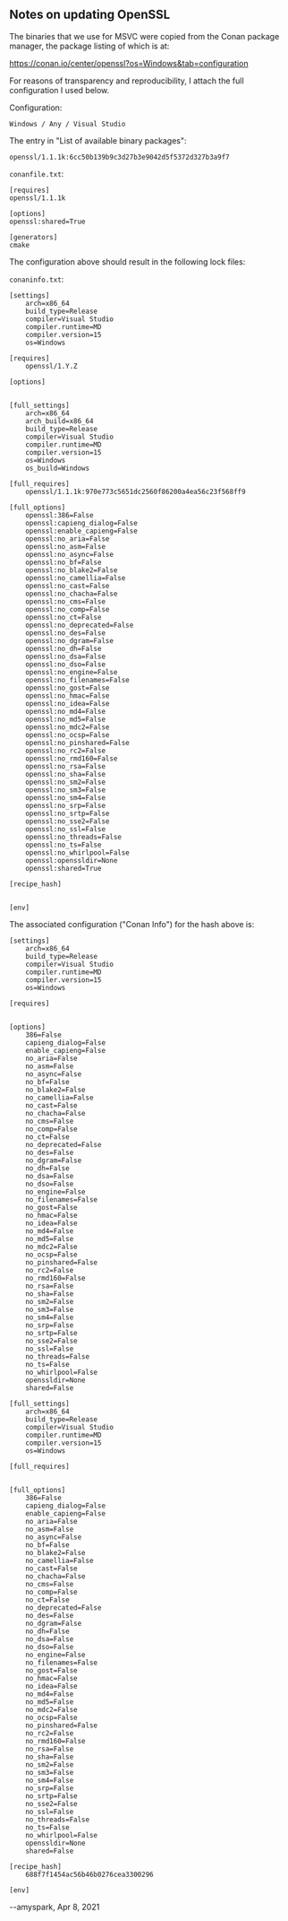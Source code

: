 Notes on updating OpenSSL
---

The binaries that we use for MSVC were copied from the Conan package manager, the package listing of which is at:

https://conan.io/center/openssl?os=Windows&tab=configuration

For reasons of transparency and reproducibility, I attach the full configuration I used below.

Configuration:

    Windows / Any / Visual Studio

The entry in "List of available binary packages":

    openssl/1.1.1k:6cc50b139b9c3d27b3e9042d5f5372d327b3a9f7 

`conanfile.txt`:

    [requires]
    openssl/1.1.1k

    [options]
    openssl:shared=True

    [generators]
    cmake

The configuration above should result in the following lock files:

`conaninfo.txt`:

    [settings]
        arch=x86_64
        build_type=Release
        compiler=Visual Studio
        compiler.runtime=MD
        compiler.version=15
        os=Windows

    [requires]
        openssl/1.Y.Z

    [options]


    [full_settings]
        arch=x86_64
        arch_build=x86_64
        build_type=Release
        compiler=Visual Studio
        compiler.runtime=MD
        compiler.version=15
        os=Windows
        os_build=Windows

    [full_requires]
        openssl/1.1.1k:970e773c5651dc2560f86200a4ea56c23f568ff9

    [full_options]
        openssl:386=False
        openssl:capieng_dialog=False
        openssl:enable_capieng=False
        openssl:no_aria=False
        openssl:no_asm=False
        openssl:no_async=False
        openssl:no_bf=False
        openssl:no_blake2=False
        openssl:no_camellia=False
        openssl:no_cast=False
        openssl:no_chacha=False
        openssl:no_cms=False
        openssl:no_comp=False
        openssl:no_ct=False
        openssl:no_deprecated=False
        openssl:no_des=False
        openssl:no_dgram=False
        openssl:no_dh=False
        openssl:no_dsa=False
        openssl:no_dso=False
        openssl:no_engine=False
        openssl:no_filenames=False
        openssl:no_gost=False
        openssl:no_hmac=False
        openssl:no_idea=False
        openssl:no_md4=False
        openssl:no_md5=False
        openssl:no_mdc2=False
        openssl:no_ocsp=False
        openssl:no_pinshared=False
        openssl:no_rc2=False
        openssl:no_rmd160=False
        openssl:no_rsa=False
        openssl:no_sha=False
        openssl:no_sm2=False
        openssl:no_sm3=False
        openssl:no_sm4=False
        openssl:no_srp=False
        openssl:no_srtp=False
        openssl:no_sse2=False
        openssl:no_ssl=False
        openssl:no_threads=False
        openssl:no_ts=False
        openssl:no_whirlpool=False
        openssl:openssldir=None
        openssl:shared=True

    [recipe_hash]


    [env]


The associated configuration ("Conan Info") for the hash above is:

    [settings]
        arch=x86_64
        build_type=Release
        compiler=Visual Studio
        compiler.runtime=MD
        compiler.version=15
        os=Windows

    [requires]


    [options]
        386=False
        capieng_dialog=False
        enable_capieng=False
        no_aria=False
        no_asm=False
        no_async=False
        no_bf=False
        no_blake2=False
        no_camellia=False
        no_cast=False
        no_chacha=False
        no_cms=False
        no_comp=False
        no_ct=False
        no_deprecated=False
        no_des=False
        no_dgram=False
        no_dh=False
        no_dsa=False
        no_dso=False
        no_engine=False
        no_filenames=False
        no_gost=False
        no_hmac=False
        no_idea=False
        no_md4=False
        no_md5=False
        no_mdc2=False
        no_ocsp=False
        no_pinshared=False
        no_rc2=False
        no_rmd160=False
        no_rsa=False
        no_sha=False
        no_sm2=False
        no_sm3=False
        no_sm4=False
        no_srp=False
        no_srtp=False
        no_sse2=False
        no_ssl=False
        no_threads=False
        no_ts=False
        no_whirlpool=False
        openssldir=None
        shared=False

    [full_settings]
        arch=x86_64
        build_type=Release
        compiler=Visual Studio
        compiler.runtime=MD
        compiler.version=15
        os=Windows

    [full_requires]


    [full_options]
        386=False
        capieng_dialog=False
        enable_capieng=False
        no_aria=False
        no_asm=False
        no_async=False
        no_bf=False
        no_blake2=False
        no_camellia=False
        no_cast=False
        no_chacha=False
        no_cms=False
        no_comp=False
        no_ct=False
        no_deprecated=False
        no_des=False
        no_dgram=False
        no_dh=False
        no_dsa=False
        no_dso=False
        no_engine=False
        no_filenames=False
        no_gost=False
        no_hmac=False
        no_idea=False
        no_md4=False
        no_md5=False
        no_mdc2=False
        no_ocsp=False
        no_pinshared=False
        no_rc2=False
        no_rmd160=False
        no_rsa=False
        no_sha=False
        no_sm2=False
        no_sm3=False
        no_sm4=False
        no_srp=False
        no_srtp=False
        no_sse2=False
        no_ssl=False
        no_threads=False
        no_ts=False
        no_whirlpool=False
        openssldir=None
        shared=False

    [recipe_hash]
        688f7f1454ac56b46b0276cea3300296

    [env]

--amyspark, Apr 8, 2021
